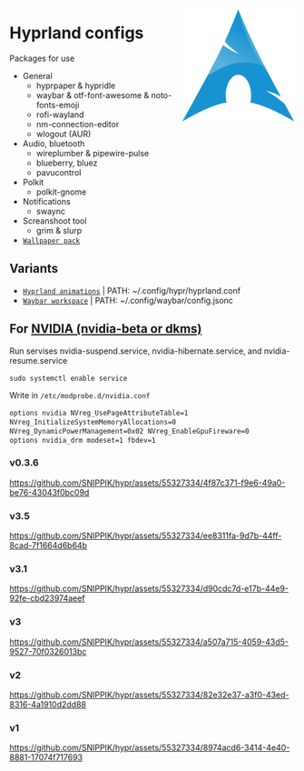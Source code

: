 [<img align="right" alt="Avatar" width="200px" src="/.config/waybar/logo.png" />]()

# Hyprland configs
Packages for use
- General
    - hyprpaper & hypridle
    - waybar & otf-font-awesome & noto-fonts-emoji
    - rofi-wayland
    - nm-connection-editor
    - wlogout (AUR)
- Audio, bluetooth
    - wireplumber & pipewire-pulse
    - blueberry, bluez
    - pavucontrol
- Polkit
    - polkit-gnome
- Notifications
    - swaync
- Screanshoot tool
    - grim & slurp
- [`Wallpaper pack`](https://drive.google.com/file/d/12c7wgWHIAVtFP9TloSiHun5OWWA5OVtm/view?usp=sharing)


## Variants
- [`Hyprland animations`](.config/hypr/hyprland.conf) | PATH: ~/.config/hypr/hyprland.conf
- [`Waybar workspace`](.config/waybar/config.jsonc) | PATH: ~/.config/waybar/config.jsonc


## For [NVIDIA (nvidia-beta or dkms)](https://wiki.hyprland.org/Nvidia/)
Run servises nvidia-suspend.service, nvidia-hibernate.service, and nvidia-resume.service
```
sudo systemctl enable service
```

Write in `/etc/modprobe.d/nvidia.conf`
```
options nvidia NVreg_UsePageAttributeTable=1 NVreg_InitializeSystemMemoryAllocations=0 NVreg_DynamicPowerManagement=0x02 NVreg_EnableGpuFireware=0
options nvidia_drm modeset=1 fbdev=1
```

### v0.3.6
https://github.com/SNIPPIK/hypr/assets/55327334/4f87c371-f9e6-49a0-be76-43043f0bc09d

### v3.5
https://github.com/SNIPPIK/hypr/assets/55327334/ee8311fa-9d7b-44ff-8cad-7f1664d6b64b

### v3.1
https://github.com/SNIPPIK/hypr/assets/55327334/d90cdc7d-e17b-44e9-92fe-cbd23974aeef

### v3
https://github.com/SNIPPIK/hypr/assets/55327334/a507a715-4059-43d5-9527-70f0326013bc

### v2
https://github.com/SNIPPIK/hypr/assets/55327334/82e32e37-a3f0-43ed-8316-4a1910d2dd88

### v1
https://github.com/SNIPPIK/hypr/assets/55327334/8974acd6-3414-4e40-8881-17074f717693

